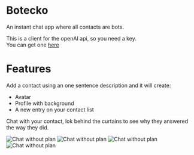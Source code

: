 # Botecko
An instant chat app where all contacts are bots.

This is a client for the openAI api, so you need a key.  
You can get one [here](https://platform.openai.com/account/api-keys)

# Features

Add a contact using an one sentence description and it will create:
- Avatar
- Profile with background
- A new entry on your contact list 

Chat with your contact, lok behind the curtains to see why they answered the way they did.  

![Chat without plan](https://raw.githubusercontent.com/beothorn/Botecko/main/screenshots/profile.png)
![Chat without plan](https://raw.githubusercontent.com/beothorn/Botecko/main/screenshots/chatNotPlan.png)
![Chat without plan](https://raw.githubusercontent.com/beothorn/Botecko/main/screenshots/planMenu.png)
![Chat without plan](https://raw.githubusercontent.com/beothorn/Botecko/main/screenshots/chatWithPlan.png)
